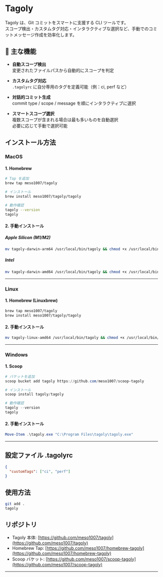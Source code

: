 # Tagoly

Tagoly は、Git コミットをスマートに支援する CLI ツールです。  
スコープ検出・カスタムタグ対応・インタラクティブな選択など、手動でのコミットメッセージ作成を効率化します。

## 🚀 主な機能

- **自動スコープ検出**  
  変更されたファイルパスから自動的にスコープを判定

- **カスタムタグ対応**  
  `.tagolyrc` に自分専用のタグを定義可能（例：ci, perf など）

- **対話的コミット生成**  
  commit type / scope / message を順にインタラクティブに選択

- **スマートスコープ選択**  
  複数スコープが含まれる場合は最も多いものを自動選択  
  必要に応じて手動で選択可能

## インストール方法

### **MacOS**

#### 1. Homebrew
```bash
# Tap を追加
brew tap meso1007/tagoly

# インストール
brew install meso1007/tagoly/tagoly

# 動作確認
tagoly --version
tagoly
```

#### 2. 手動インストール
##### Apple Silicon (M1/M2)
```bash
mv tagoly-darwin-arm64 /usr/local/bin/tagoly && chmod +x /usr/local/bin/tagoly
```
##### Intel
```bash
mv tagoly-darwin-amd64 /usr/local/bin/tagoly && chmod +x /usr/local/bin/tagoly
```
--------

### **Linux**
#### 1. Homebrew (Linuxbrew)
```bash
brew tap meso1007/tagoly
brew install meso1007/tagoly/tagoly
```
#### 2. 手動インストール
```bash
mv tagoly-linux-amd64 /usr/local/bin/tagoly && chmod +x /usr/local/bin/tagoly
```
--------

### **Windows**
#### 1. Scoop
```powershell
# バケットを追加
scoop bucket add tagoly https://github.com/meso1007/scoop-tagoly

# インストール
scoop install tagoly/tagoly

# 動作確認
tagoly --version
tagoly
```
#### 2. 手動インストール
```powershell
Move-Item .\tagoly.exe "C:\Program Files\tagoly\tagoly.exe"
```

--------

## 設定ファイル .tagolyrc
```json
{
  "customTags": ["ci", "perf"]
}
```

## 使用方法
```bash
git add .
tagoly
```

## リポジトリ

- Tagoly 本体: [https://github.com/meso1007/tagoly](https://github.com/meso1007/tagoly)  
- Homebrew Tap: [https://github.com/meso1007/homebrew-tagoly](https://github.com/meso1007/homebrew-tagoly)  
- Scoop バケット: [https://github.com/meso1007/scoop-tagoly](https://github.com/meso1007/scoop-tagoly)

---
